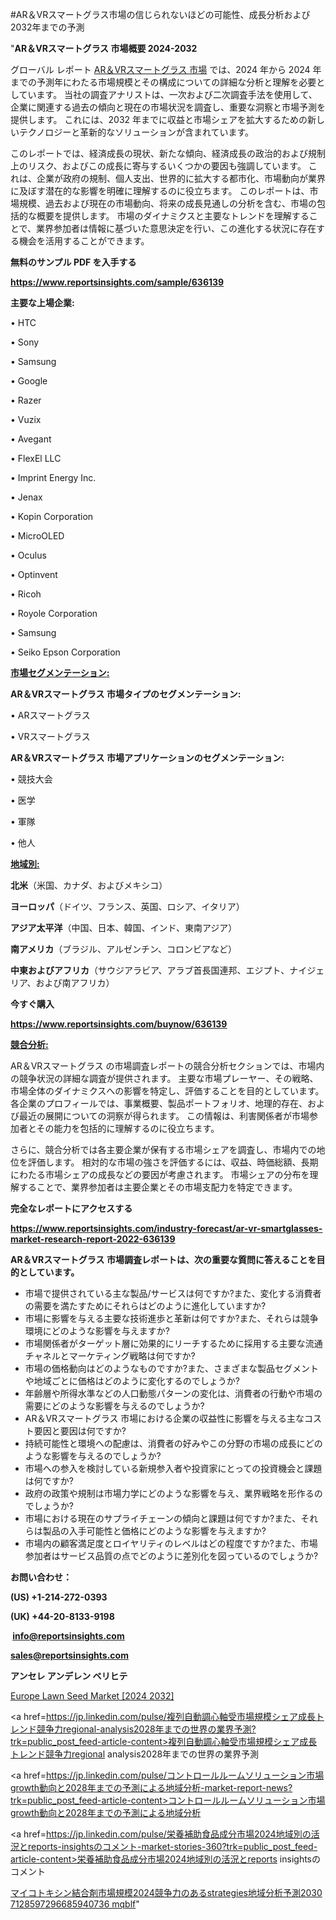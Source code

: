 #AR＆VRスマートグラス市場の信じられないほどの可能性、成長分析および2032年までの予測

"<strong>AR＆VRスマートグラス 市場概要 2024-2032</strong>

グローバル レポート <a href=https://www.reportsinsights.com/sample/636139>AR＆VRスマートグラス 市場</a> では、2024 年から 2024 年までの予測年にわたる市場規模とその構成についての詳細な分析と理解を必要としています。 当社の調査アナリストは、一次および二次調査手法を使用して、企業に関連する過去の傾向と現在の市場状況を調査し、重要な洞察と市場予測を提供します。 これには、2032 年までに収益と市場シェアを拡大​​するための新しいテクノロジーと革新的なソリューションが含まれています。

このレポートでは、経済成長の現状、新たな傾向、経済成長の政治的および規制上のリスク、およびこの成長に寄与するいくつかの要因も強調しています。 これは、企業が政府の規制、個人支出、世界的に拡大する都市化、市場動向が業界に及ぼす潜在的な影響を明確に理解するのに役立ちます。 このレポートは、市場規模、過去および現在の市場動向、将来の成長見通しの分析を含む、市場の包括的な概要を提供します。 市場のダイナミクスと主要なトレンドを理解することで、業界参加者は情報に基づいた意思決定を行い、この進化する状況に存在する機会を活用することができます。

<strong><b>無料のサンプル PDF を入手する</b></strong>

<a href=https://www.reportsinsights.com/sample/636139><strong><u>https://www.reportsinsights.com/sample/636139</u></strong></a>

<strong>主要な上場企業:</strong>

• HTC

• Sony

• Samsung

• Google

• Razer

• Vuzix

• Avegant

• FlexEl LLC

• Imprint Energy Inc.

• Jenax

• Kopin Corporation

• MicroOLED

• Oculus

• Optinvent

• Ricoh

• Royole Corporation

• Samsung

• Seiko Epson Corporation

<strong><u>市場セグメンテーション</u></strong><strong><u>:</u></strong>

<strong>AR＆VRスマートグラス 市場タイプのセグメンテーション:</strong>

• ARスマートグラス

• VRスマートグラス

<strong>AR＆VRスマートグラス 市場アプリケーションのセグメンテーション:</strong>

• 競技大会

• 医学

• 軍隊

• 他人

<strong><u>地域別</u></strong><strong><u>:</u></strong>

<strong>北米</strong>（米国、カナダ、およびメキシコ）

<strong>ヨーロッパ</strong>（ドイツ、フランス、英国、ロシア、イタリア）

<strong>アジア太平洋</strong>（中国、日本、韓国、インド、東南アジア）

<strong>南アメリカ</strong>（ブラジル、アルゼンチン、コロンビアなど）

<strong>中東およびアフリカ</strong>（サウジアラビア、アラブ首長国連邦、エジプト、ナイジェリア、および南アフリカ）

<strong>今すぐ購入</strong>

<a href=https://www.reportsinsights.com/buynow/636139><strong><u>https://www.reportsinsights.com/buynow/636139</u></strong></a>

<strong><u>競合分析:</u></strong>

AR＆VRスマートグラス の市場調査レポートの競合分析セクションでは、市場内の競争状況の詳細な調査が提供されます。 主要な市場プレーヤー、その戦略、市場全体のダイナミクスへの影響を特定し、評価することを目的としています。 各企業のプロフィールでは、事業概要、製品ポートフォリオ、地理的存在、および最近の展開についての洞察が得られます。 この情報は、利害関係者が市場参加者とその能力を包括的に理解するのに役立ちます。

さらに、競合分析では各主要企業が保有する市場シェアを調査し、市場内での地位を評価します。 相対的な市場の強さを評価するには、収益、時価総額、長期にわたる市場シェアの成長などの要因が考慮されます。 市場シェアの分布を理解することで、業界参加者は主要企業とその市場支配力を特定できます。

<strong>完全なレポートにアクセスする</strong>

<a href=https://www.reportsinsights.com/industry-forecast/ar-vr-smartglasses-market-research-report-2022-636139><strong><u><b>https://www.reportsinsights.com/industry-forecast/ar-vr-smartglasses-market-research-report-2022-636139</b></u></strong></a>

<strong><b>AR＆VRスマートグラス 市場調査レポートは、次の重要な質問に答えることを目的としています。</b></strong>
<ul>
  <li>市場で提供されている主な製品/サービスは何ですか?また、変化する消費者の需要を満たすためにそれらはどのように進化していますか?</li>
  <li>市場に影響を与える主要な技術進歩と革新は何ですか?また、それらは競争環境にどのような影響を与えますか?</li>
  <li>市場関係者がターゲット層に効果的にリーチするために採用する主要な流通チャネルとマーケティング戦略は何ですか?</li>
  <li>市場の価格動向はどのようなものですか?また、さまざまな製品セグメントや地域ごとに価格はどのように変化するのでしょうか?</li>
  <li>年齢層や所得水準などの人口動態パターンの変化は、消費者の行動や市場の需要にどのような影響を与えるのでしょうか?</li>
  <li>AR＆VRスマートグラス 市場における企業の収益性に影響を与える主なコスト要因と要因は何ですか?</li>
  <li>持続可能性と環境への配慮は、消費者の好みやこの分野の市場の成長にどのような影響を与えるのでしょうか?</li>
  <li>市場への参入を検討している新規参入者や投資家にとっての投資機会と課題は何ですか?</li>
  <li>政府の政策や規制は市場力学にどのような影響を与え、業界戦略を形作るのでしょうか?</li>
  <li>市場における現在のサプライチェーンの傾向と課題は何ですか?また、それらは製品の入手可能性と価格にどのような影響を与えますか?</li>
  <li>市場内の顧客満足度とロイヤリティのレベルはどの程度ですか?また、市場参加者はサービス品質の点でどのように差別化を図っているのでしょうか?</li>
</ul>
<strong>お問い合わせ：</strong>

<strong>(US) +1-214-272-0393</strong>

<strong>(UK) +44-20-8133-9198</strong>

<strong> </strong><a href=info@reportsinsights.com><strong><u>info@reportsinsights.com</u></strong></a>

<a href=sales@reportsinsights.com><strong><u>sales@reportsinsights.com</u></strong></a>

<strong>アンセレ アンデレン ベリヒテ</strong>

<a href=https://www.linkedin.com/pulse/europe-lawn-seed-markets-strategic-view-pathway-pmhmf/>Europe Lawn Seed Market [2024 2032]</a>

<a href=https://jp.linkedin.com/pulse/複列自動調心軸受市場規模シェア成長トレンド競争力regional-analysis2028年までの世界の業界予測?trk=public_post_feed-article-content>複列自動調心軸受市場規模シェア成長トレンド競争力regional analysis2028年までの世界の業界予測</a>

<a href=https://jp.linkedin.com/pulse/コントロールルームソリューション市場growth動向と2028年までの予測による地域分析-market-report-news?trk=public_post_feed-article-content>コントロールルームソリューション市場growth動向と2028年までの予測による地域分析</a>

<a href=https://jp.linkedin.com/pulse/栄養補助食品成分市場2024地域別の活況とreports-insightsのコメント-market-stories-360?trk=public_post_feed-article-content>栄養補助食品成分市場2024地域別の活況とreports insightsのコメント</a>

<a href=https://www.linkedin.com/pulse/マイコトキシン結合剤市場規模2024競争力のあるstrategies地域分析予測2030-7128597296685940736-mqblf/>マイコトキシン結合剤市場規模2024競争力のあるstrategies地域分析予測2030 7128597296685940736 mqblf</a>"
